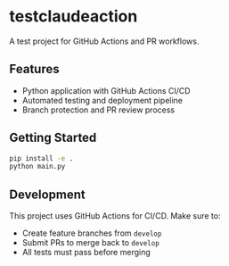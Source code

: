 # testclaudeaction

A test project for GitHub Actions and PR workflows.

## Features
- Python application with GitHub Actions CI/CD
- Automated testing and deployment pipeline
- Branch protection and PR review process

## Getting Started
```bash
pip install -e .
python main.py
```

## Development
This project uses GitHub Actions for CI/CD. Make sure to:
- Create feature branches from `develop`
- Submit PRs to merge back to `develop`
- All tests must pass before merging